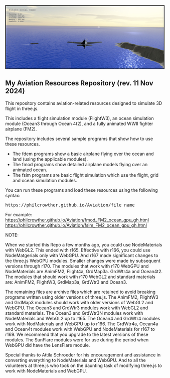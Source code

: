 <img border="2" src="textures/images/fsim_240824.jpg" style="float: center">

<h2>My Aviation Resources Repository (rev. 11 Nov 2024)</h2>
<p>
This repository contains aviation-related resources designed to simulate 3D flight in three.js.
</p><p>
This includes a flight simulation module (FlightW3), an ocean simulation module (Ocean3 through Ocean 4t2), and a fully animated WWII fighter airplane (FM2).
</p><p>
The repository includes several sample programs that show how to use these resources.
</p><ul>
	<li>The fdem programs show a basic airplane flying over the ocean and land (using the applicable modules).</li>
	<li>The fmod programs show detailed airplane models flying over an animated ocean.</li>
	<li>The fsim programs are basic flight simulation which use the flight, grid and ocean simulation modules.</li>
</ul><p>
You can run these programs and load these resources using the following syntax:
<pre>https://philcrowther.github.io/Aviation/file_name</pre>

For example:<br>
https://philcrowther.github.io/Aviation/fmod_FM2_ocean_gpu_gh.html<br>
https://philcrowther.github.io/Aviation/fsim_FM2_ocean_gpu_gh.html

NOTE:
<p>
When we started this Repo a few months ago, you could use NodeMaterials with WebGL2. This ended with r165. Effective with r166, you could use NodeMatgerials only with WebGPU. And r167 made significant changes to the three.js WebGPU modules. Smaller changes were made by subsequent versions through r170. The modules that work with r170 WebGPU and NodeMaterials are AnimFM2, Flight4a, GrdMap3a. GrdWtr4a and Ocean4t2. The modules that should work with r170 WebGL2 and standard materials are: AnimFM2, FlightW3, GrdMap3a, GrdWtr3 and Ocean3. 
</p><p>
The remaining files are archive files which are retained to avoid breaking programs written using older versions of three.js. The AnimFM2, FlightW3 and GrdMap3 modules should work with older versions of WebGL2 and WebGPU. The Ocean3 and GrdWtr3 modules work with WebGL2 and standard materials. The Ocean3 and GrdWtr3N modules work with NodeMaterials and WebGL2 up to r165. The Ocean4 and GrdWtr4 modules work with NodMaterials and WebGPU up to r166. The GrdWtr4a, Ocean4a and Ocean4t modules work with WebGPU and NodeMaterials for r167 to r169. We recommend that you upgrade to the latest versions of these modules. The SunFlare modules were for use during the period when WebGPU did have the LensFlare module.
</p><p>
Special thanks to Attila Schroeder for his encouragement and assistance in converting everything to NodeMaterials and WebGPU. And to all the volunteers at three.js who took on the daunting task of modifying three.js to work with NodeMaterials and WebGPU.
</p>
